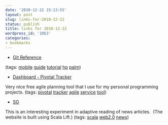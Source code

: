 ```yaml
---
date: '2010-12-22 15:13:55'
layout: post
slug: links-for-2010-12-22
status: publish
title: links for 2010-12-22
wordpress_id: '1063'
categories:
- bookmarks
---
```


  * [Git Reference](http://gitref.org/remotes/#fetch)

(tags: [mobile](http://www.delicious.com/eob/mobile) [guide](http://www.delicious.com/eob/guide) [tutorial](http://www.delicious.com/eob/tutorial) [hp](http://www.delicious.com/eob/hp) [palm](http://www.delicious.com/eob/palm))


  * [Dashboard - Pivotal Tracker](https://www.pivotaltracker.com/dashboard)


Very nice free agile planning tool that I use for my personal programming projects. (tags: [pivotal](http://www.delicious.com/eob/pivotal) [tracker](http://www.delicious.com/eob/tracker) [agile](http://www.delicious.com/eob/agile) [service](http://www.delicious.com/eob/service) [tool](http://www.delicious.com/eob/tool))


  * [SG](http://social-guardian.bruntonspall.staxapps.net/)


This is an interesting experiment in adaptive reading of news articles.  (The website is built using Scala Lift.) (tags: [scala](http://www.delicious.com/eob/scala) [web2.0](http://www.delicious.com/eob/web2.0) [news](http://www.delicious.com/eob/news))



